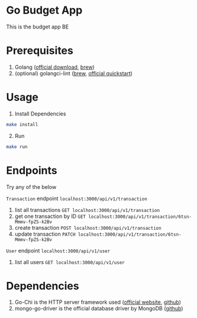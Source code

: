 # Go Budget App

This is the budget app BE

# Prerequisites

1. Golang ([official download](https://go.dev/dl/), [brew](https://formulae.brew.sh/formula/go))
2. (optional) golangci-lint ([brew](https://formulae.brew.sh/formula/golangci-lint),
[official quickstart](https://golangci-lint.run/welcome/quick-start/)) 

# Usage

1. Install Dependencies
```bash
make install
```

2. Run
```bash
make run
```

# Endpoints
Try any of the below

`Transaction` endpoint `localhost:3000/api/v1/transaction`
1. list all transactions `GET localhost:3000/api/v1/transaction`
2. get one transaction by ID `GET localhost:3000/api/v1/transaction/6tsn-Mmmv-fpZS-k2Bv`
3. create transaction `POST localhost:3000/api/v1/transaction`
4. update transaction `PATCH localhost:3000/api/v1/transaction/6tsn-Mmmv-fpZS-k2Bv`

`User` endpoint `localhost:3000/api/v1/user`
1. list all users `GET localhost:3000/api/v1/user`

# Dependencies

1. Go-Chi is the HTTP server framework used ([official website](https://go-chi.io/#/README),
[github](https://github.com/go-chi/chi))
3. mongo-go-driver is the official database driver by MongoDB ([github](https://github.com/mongodb/mongo-go-driver))
